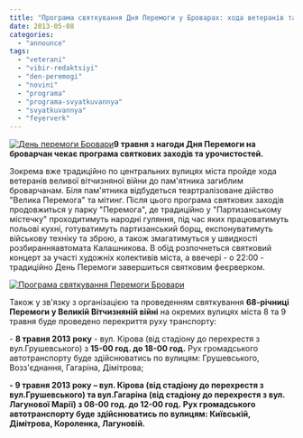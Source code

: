 ```yaml
---
title: "Програма святкування Дня Перемоги у Броварах: хода ветеранів та феєрверк"
date: 2013-05-08
categories: 
  - "announce"
tags: 
  - "veterani"
  - "vibir-redaktsiyi"
  - "den-peremogi"
  - "novini"
  - "programa"
  - "programa-svyatkuvannya"
  - "svyatkuvannya"
  - "feyerverk"
---
```


[![День перемоги Бровари](https://mpz.brovary.org/wp-content/uploads/2012/05/IMG_9559.jpg)](https://mpz.brovary.org/wp-content/uploads/2012/05/IMG_9559.jpg)**9 травня з нагоди Дня Перемоги на броварчан чекає програма святкових заходів та урочистостей.**

Зокрема вже традиційно по центральних вулицях міста пройде хода ветеранів веливої вітчизняної війни до пам'ятника загиблим броварчанам. Біля пам'ятника відбудеться теартралізоване дійство "Велика Перемога" та мітинг. Після цього програма святкових заходів продовжиться у парку "Перемога", де традиційно у "Партизанському містечку" проходитимуть народні гуляння, під час яких працюватимуть польові кухні, готуватимуть партизанський борщ, експонуватимуть військову техніку та зброю, а також змагатимуться у швидкості розбиранняавтомата Калашникова. В обід розпочнеться святковий концерт за участі художніх колективів міста, а ввечері - о 22:00 - традиційно День Перемоги завершиться святковим феєрверком.

[![Програма святкування Перемоги Бровари](https://mpz.brovary.org/wp-content/uploads/2013/05/Programa-svyatkuvannya-Peremogi-Brovari.png)](https://mpz.brovary.org/wp-content/uploads/2013/05/Programa-svyatkuvannya-Peremogi-Brovari.png)

Також у зв'язку з організацією та проведенням святкування **68-річниці Перемоги у Великій Вітчизняній війні** на окремих вулицях міста 8 та 9 травня буде проведено перекриття руху транспорту:

\- **8 травня 2013 року** - вул. Кірова (від стадіону до перехрестя з вул.Грушевського) з **15-00 год. до 18-00 год.** Рух громадського автотранспорту буде здійснюватись по вулицям: Грушевського, Возз'єднання, Гагаріна, Дімітрова;

__\- **9 травня 2013 року** – вул. Кірова (від стадіону до перехрестя з вул.Грушевського) та вул.Гагаріна (від стадіону до перехрестя з вул. Лагунової Марії) **з 08-00 год. до 12-00 год.** Рух громадського автотранспорту буде здійснюватись по вулицям: Київській,  Дімітрова, Короленка, Лагуновій.__
